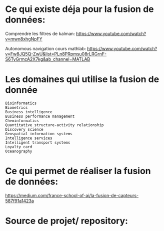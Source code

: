 # Ce qui existe déja pour la fusion de données:

Comprendre les filtres de kalman: https://www.youtube.com/watch?v=mwn8xhgNpFY

Autonomous navigation cours mathlab: https://www.youtube.com/watch?v=Fw8JQ5Q-ZwU&list=PLn8PRpmsu08rLRGrnF-S6TyGrmcA2X7kg&ab_channel=MATLAB

# Les domaines qui utilise la fusion de donnée

    Bioinformatics
    Biometrics
    Business intelligence
    Business performance management
    Cheminformatics
    Quantitative structure-activity relationship
    Discovery science
    Geospatial information systems
    Intelligence services
    Intelligent transport systems
    Loyalty card
    Oceanography


# Ce qui permet de réaliser la fusion de données:

https://medium.com/france-school-of-ai/la-fusion-de-capteurs-587f91a1423a



# Source de projet/ repository:
